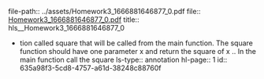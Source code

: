 file-path:: ../assets/Homework3_1666881646877_0.pdf
file:: [Homework3_1666881646877_0.pdf](../assets/Homework3_1666881646877_0.pdf)
title:: hls__Homework3_1666881646877_0

- tion called square that will be called from the main function. The square function should have one parameter x and return the square of x . . In the main function call the square 
  ls-type:: annotation
  hl-page:: 1
  id:: 635a98f3-5cd8-4757-a61d-38248c88760f